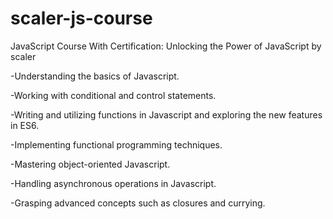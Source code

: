 # scaler-js-course

JavaScript Course With Certification: Unlocking the Power of JavaScript by scaler


-Understanding the basics of Javascript.

-Working with conditional and control statements.

-Writing and utilizing functions in Javascript and exploring the new features in ES6.

-Implementing functional programming techniques.

-Mastering object-oriented Javascript.

-Handling asynchronous operations in Javascript.

-Grasping advanced concepts such as closures and currying.


